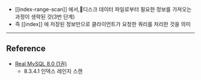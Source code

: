 - [[index-range-scan]] 에서,디스크 데이터 파일로부터 필요한 정보를 가져오는 과정이 생략된 것(3번 단계)
- 즉 [[index]] 에 저장된 정보만으로 클라이언트가 요청한 쿼리를 처리한 것을 의미

---
## Reference
 -  [Real MySQL 8.0 (1권)](https://product.kyobobook.co.kr/detail/S000001766482)
	- 8.3.4.1 인덱스 레인지 스캔